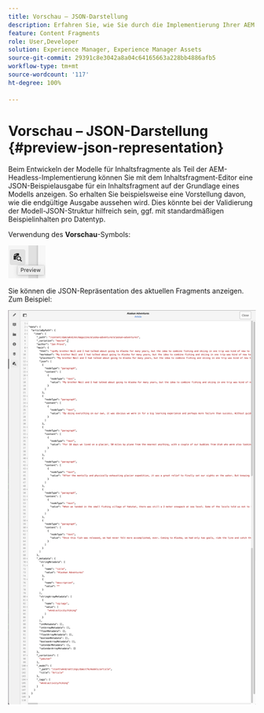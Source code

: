 ```yaml
---
title: Vorschau – JSON-Darstellung
description: Erfahren Sie, wie Sie durch die Implementierung Ihrer AEM Headless-Lösung einfach eine Vorschau der JSON-Repräsentation Ihrer Inhaltsfragmente anzeigen können.
feature: Content Fragments
role: User,Developer
solution: Experience Manager, Experience Manager Assets
source-git-commit: 29391c8e3042a8a04c64165663a228bb4886afb5
workflow-type: tm+mt
source-wordcount: '117'
ht-degree: 100%

---
```


# Vorschau – JSON-Darstellung {#preview-json-representation}

Beim Entwickeln der Modelle für Inhaltsfragmente als Teil der AEM-Headless-Implementierung können Sie mit dem Inhaltsfragment-Editor eine JSON-Beispielausgabe für ein Inhaltsfragment auf der Grundlage eines Modells anzeigen. So erhalten Sie beispielsweise eine Vorstellung davon, wie die endgültige Ausgabe aussehen wird. Dies könnte bei der Validierung der Modell-JSON-Struktur hilfreich sein, ggf. mit standardmäßigen Beispielinhalten pro Datentyp.

Verwendung des **Vorschau**-Symbols:

![Inhaltsfragmente-Editor – Registerkarte „Vorschau“](assets/cfm-preview-01.png)

Sie können die JSON-Repräsentation des aktuellen Fragments anzeigen. Zum Beispiel:

![Inhaltsfragmente-Editor – Vorschau eines Fragments](assets/cfm-preview-02.png)

<!--
**Copy URL** lets you copy to clipboard the URL for either author or publish.
-->
